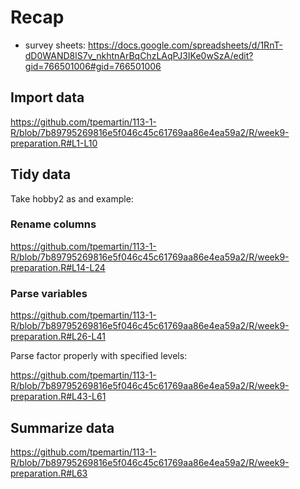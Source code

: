 # Recap

  - survey sheets: <https://docs.google.com/spreadsheets/d/1RnT-dD0WAND8lS7v_nkhtnArBqChzLAqPJ3IKe0wSzA/edit?gid=766501006#gid=766501006>

## Import data

<https://github.com/tpemartin/113-1-R/blob/7b89795269816e5f046c45c61769aa86e4ea59a2/R/week9-preparation.R#L1-L10>

## Tidy data

Take hobby2 as and example:

### Rename columns

<https://github.com/tpemartin/113-1-R/blob/7b89795269816e5f046c45c61769aa86e4ea59a2/R/week9-preparation.R#L14-L24>

### Parse variables

<https://github.com/tpemartin/113-1-R/blob/7b89795269816e5f046c45c61769aa86e4ea59a2/R/week9-preparation.R#L26-L41>

Parse factor properly with specified levels:

<https://github.com/tpemartin/113-1-R/blob/7b89795269816e5f046c45c61769aa86e4ea59a2/R/week9-preparation.R#L43-L61>

## Summarize data

<https://github.com/tpemartin/113-1-R/blob/7b89795269816e5f046c45c61769aa86e4ea59a2/R/week9-preparation.R#L63>
